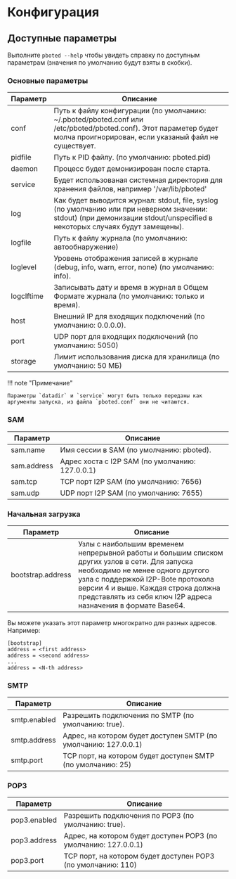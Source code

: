 # Конфигурация

## Доступные параметры

Выполните `pboted --help` чтобы увидеть справку по доступным параметрам (значения по умолчанию будут взяты в скобки).

### Основные параметры


| Параметр   | Описание                        |
|------------|------------------------------------|
| conf       | Путь к файлу конфигурации (по умолчанию: ~/.pboted/pboted.conf или /etc/pboted/pboted.conf). Этот параметер будет молча проигнорирован, если указаный файл не существует. |
| pidfile    | Путь к PID файлу. (по умолчанию: pboted.pid) |
| daemon     | Процесс будет демонизирован после старта. |
| service    | Будет использованая системная директория для хранения файлов, например '/var/lib/pboted' |
| log        | Как будет выводится журнал: stdout, file, syslog (по умолчанию или при неверном значении: stdout) (при демонизации stdout/unspecified в некоторых случаях будут замещены). |
| logfile    | Путь к файлу журнала (по умолчанию: автообнаружение) |
| loglevel   | Уровень отображения записей в журнале (debug, info, warn, error, none) (по умолчанию: info). |
| logclftime | Записывать дату и время в журнал в Общем Формате журнала (по умолчанию: только и время). |
| host       | Внешний IP для входящих подключений (по умолчанию: 0.0.0.0). |
| port       | UDP порт для входящих подключений (по умолчанию: 5050) |
| storage    | Лимит использования диска для хранилища (по умолчанию: 50 МБ) |

!!! note "Примечание"

    Параметры `datadir` и `service` могут быть только переданы как аргументы запуска, из файла `pboted.conf` они не читаются.


### SAM

| Параметр    | Описание                                        |
|-------------|-------------------------------------------------|
| sam.name    | Имя сессии в SAM (по умолчанию: pboted).        |
| sam.address | Адрес хоста с I2P SAM (по умолчанию: 127.0.0.1) |
| sam.tcp     | TCP порт I2P SAM (по умолчанию: 7656)           |
| sam.udp     | UDP порт I2P SAM (по умолчанию: 7655)           |

### Начальная загрузка

| Параметр          | Описание                           |
|-------------------|------------------------------------|
| bootstrap.address | Узлы с наибольшим временем непрерывной работы и большим списком других узлов в сети. Для запуска необходимо не менее одного другого узла с поддержкой I2P-Bote протокола версии 4 и выше. Каждая строка должна представлять из себя ключ I2P адреса назначения в формате Base64. |

Вы можете указать этот параметр многократно для разных адресов. Например:

```
[bootstrap]
address = <first address>
address = <second address>
...
address = <N-th address>
```

### SMTP

| Параметр       | Описание                                    |
|--------------|-----------------------------------------------|
| smtp.enabled | Разрешить подключения по SMTP (по умолчанию: true).|
| smtp.address | Адрес, на котором будет доступен SMTP (по умолчанию: 127.0.0.1) |
| smtp.port    | TCP порт, на котором будет доступен SMTP (по умолчанию: 25) |

### POP3

| Параметр       | Описание                              |
|--------------|------------------------------------------|
| pop3.enabled | Разрешить подключения по POP3 (по умолчанию: true).  |
| pop3.address | Адрес, на котором будет доступен POP3 (по умолчанию: 127.0.0.1) |
| pop3.port    | TCP порт, на котором будет доступен POP3 (по умолчанию: 110)          |
